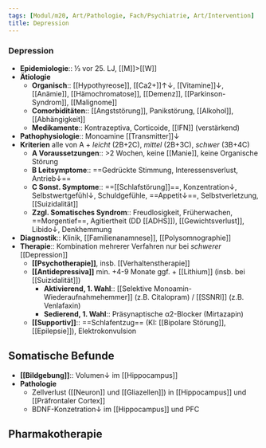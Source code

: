 ```yaml
---
tags: [Modul/m20, Art/Pathologie, Fach/Psychiatrie, Art/Intervention]
title: Depression
---
```

### Depression
- **Epidemiologie**:: ⅓ vor 25. LJ, [[M]]>[[W]]
- **Ätiologie**
	- **Organisch**:: [[Hypothyreose]], [[Ca2+]]↑↓, [[Vitamine]]↓, [[Anämie]], [[Hämochromatose]], [[Demenz]], [[Parkinson-Syndrom]], [[Malignome]]
	- **Comorbiditäten**:: [[Angststörung]], Panikstörung, [[Alkohol]], [[Abhängigkeit]]
	- **Medikamente**:: Kontrazeptiva, Corticoide, [[IFN]] (verstärkend)
- **Pathophysiologie**:: Monoamine [[Transmitter]]↓ 
- **Kriterien** alle von A + *leicht* (2B+2C), *mittel* (2B+3C), *schwer* (3B+4C)
	- **A Voraussetzungen**:: >2 Wochen, keine [[Manie]], keine Organische Störung
	- **B Leitsymptome**:: ==Gedrückte Stimmung, Interessensverlust, Antrieb↓==
	- **C Sonst. Symptome**:: ==[[Schlafstörung]]==, Konzentration↓, Selbstwertgefühl↓, Schuldgefühle, ==Appetit↓==, Selbstverletzung, [[Suizidalität]]
	- **Zzgl. Somatisches Syndrom**:: Freudlosigkeit, Früherwachen, ==Morgentief==, Agitiertheit (DD [[ADHS]]), [[Gewichtsverlust]], Libido↓, Denkhemmung
- **Diagnostik**:: Klinik, [[Familienanamnese]], [[Polysomnographie]]
- **Therapie**:: Kombination mehrerer Verfahren nur bei *schwerer* [[Depression]]
	- **[[Psychotherapie]]**, insb. [[Verhaltenstherapie]]
	- **[[Antidepressiva]]** min. +4-9 Monate ggf. + [[Lithium]] (insb. bei [[Suizidalität]])
		- **Aktivierend, 1. Wahl**:: [[Selektive Monoamin-Wiederaufnahmehemmer]] (z.B. Citalopram) / [[SSNRI]] (z.B. Venlafaxin)
		- **Sedierend, 1. Wahl**:: Präsynaptische α2-Blocker (Mirtazapin)
	- **[[Supportiv]]**:: ==Schlafentzug== (KI: [[Bipolare Störung]], [[Epilepsie]]), Elektrokonvulsion


## Somatische Befunde
- **[[Bildgebung]]**:: Volumen↓ im [[Hippocampus]]
- **Pathologie**
	- Zellverlust ([[Neuron]] und [[Gliazellen]]) in [[Hippocampus]] und [[Präfrontaler Cortex]]
	- BDNF-Konzetration↓ im [[Hippocampus]] und PFC

## Pharmakotherapie
